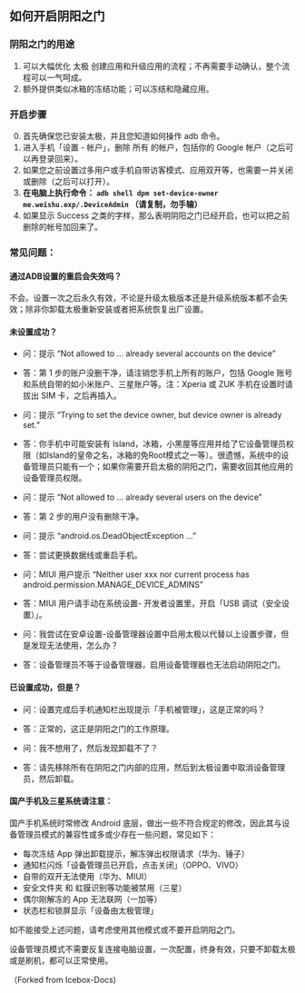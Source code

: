 ## 如何开启阴阳之门

### 阴阳之门的用途

1. 可以大幅优化 太极 创建应用和升级应用的流程；不再需要手动确认，整个流程可以一气呵成。
2. 额外提供类似冰箱的冻结功能；可以冻结和隐藏应用。

### 开启步骤

0. 首先确保您已安装太极，并且您知道如何操作 adb 命令。
1. 进入手机「设置 - 帐户」，删除 所有 的帐户，包括你的 Google 帐户（之后可以再登录回来）。
2. 如果您之前设置过多用户或手机自带访客模式、应用双开等，也需要一并关闭或删除（之后可以打开）。
3. **在电脑上执行命令： `adb shell dpm set-device-owner me.weishu.exp/.DeviceAdmin` （请复制，勿手输）**
4. 如果显示 Success 之类的字样，那么表明阴阳之门已经开启，也可以把之前删除的帐号加回来了。

### 常见问题：

#### 通过ADB设置的重启会失效吗？

不会。设置一次之后永久有效，不论是升级太极版本还是升级系统版本都不会失效；除非你卸载太极重新安装或者把系统恢复出厂设置。

#### 未设置成功？

- 问：提示 “Not allowed to ... already several accounts on the device”
- 答：第 1 步的账户没删干净，请注销您手机上所有的账户，包括 Google 账号和系统自带的如小米账户、三星账户等。注：Xperia 或 ZUK 手机在设置时请拔出 SIM 卡，之后再插入。

- 问：提示 “Trying to set the device owner, but device owner is already set.”
- 答：你手机中可能安装有 Island，冰箱，小黑屋等应用并给了它设备管理员权限（如Island的皇帝之名，冰箱的免Root模式之一等）。很遗憾，系统中的设备管理员只能有一个；如果你需要开启太极的阴阳之门，需要收回其他应用的设备管理员权限。

- 问：提示 “Not allowed to ... already several users on the device”
- 答：第 2 步的用户没有删除干净。

- 问：提示 “android.os.DeadObjectException ...”
- 答：尝试更换数据线或重启手机。

- 问：MIUI 用户提示 “Neither user xxx nor current process has android.permission.MANAGE_DEVICE_ADMINS”
- 答：MIUI 用户请手动在系统设置- 开发者设置里，开启「USB 调试（安全设置）」。

- 问：我尝试在安卓设置-设备管理器设置中启用太极以代替以上设置步骤，但是发现无法使用，怎么办？
- 答：设备管理员不等于设备管理器，启用设备管理器也无法启动阴阳之门。

#### 已设置成功，但是？

- 问：设置完成后手机通知栏出现提示「手机被管理」，这是正常的吗？
- 答：正常的，这正是阴阳之门的工作原理。

- 问：我不想用了，然后发现卸载不了？
- 答：请先移除所有在阴阳之门内部的应用，然后到太极设置中取消设备管理员，然后卸载。

#### 国产手机及三星系统请注意：

国产手机系统时常修改 Android 底层，做出一些不符合规定的修改，因此其与设备管理员模式的兼容性或多或少存在一些问题，常见如下：

- 每次冻结 App 弹出卸载提示，解冻弹出权限请求（华为、锤子）
- 通知栏闪烁「设备管理员已开启，点击关闭」（OPPO、VIVO）
- 自带的双开无法使用（华为、MIUI）
- 安全文件夹 和 虹膜识别等功能被禁用（三星）
- 偶尔刚解冻的 App 无法联网（一加等）
- 状态栏和锁屏显示「设备由太极管理」

如不能接受上述问题，请考虑使用其他模式或不要开启阴阳之门。

设备管理员模式不需要反复连接电脑设置，一次配置，终身有效，只要不卸载太极或是刷机，都可以正常使用。

（Forked from Icebox-Docs)